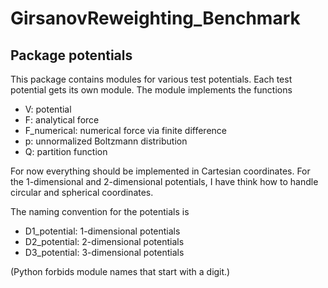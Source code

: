 # GirsanovReweighting_Benchmark

## Package potentials

This package contains modules for various test potentials. Each test potential gets its own module. The module implements the functions

- V: potential
- F: analytical force
- F_numerical: numerical force via finite difference
- p: unnormalized Boltzmann distribution
- Q: partition function

For now everything should be implemented in  Cartesian coordinates. For the 1-dimensional and 2-dimensional potentials, I have think how to handle circular and spherical coordinates.

The naming convention for the potentials is

- D1_potential: 1-dimensional potentials
- D2_potential: 2-dimensional potentials
- D3_potential: 3-dimensional potentials

(Python forbids module names that start with a digit.)